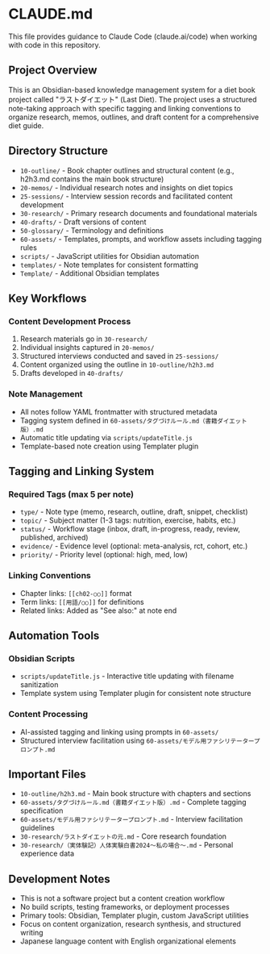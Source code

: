 # CLAUDE.md

This file provides guidance to Claude Code (claude.ai/code) when working with code in this repository.

## Project Overview

This is an Obsidian-based knowledge management system for a diet book project called "ラストダイエット" (Last Diet). The project uses a structured note-taking approach with specific tagging and linking conventions to organize research, memos, outlines, and draft content for a comprehensive diet guide.

## Directory Structure

- `10-outline/` - Book chapter outlines and structural content (e.g., h2h3.md contains the main book structure)
- `20-memos/` - Individual research notes and insights on diet topics
- `25-sessions/` - Interview session records and facilitated content development
- `30-research/` - Primary research documents and foundational materials
- `40-drafts/` - Draft versions of content
- `50-glossary/` - Terminology and definitions
- `60-assets/` - Templates, prompts, and workflow assets including tagging rules
- `scripts/` - JavaScript utilities for Obsidian automation
- `templates/` - Note templates for consistent formatting
- `Template/` - Additional Obsidian templates

## Key Workflows

### Content Development Process
1. Research materials go in `30-research/`
2. Individual insights captured in `20-memos/`
3. Structured interviews conducted and saved in `25-sessions/`
4. Content organized using the outline in `10-outline/h2h3.md`
5. Drafts developed in `40-drafts/`

### Note Management
- All notes follow YAML frontmatter with structured metadata
- Tagging system defined in `60-assets/タグづけルール.md（書籍ダイエット版）.md`
- Automatic title updating via `scripts/updateTitle.js`
- Template-based note creation using Templater plugin

## Tagging and Linking System

### Required Tags (max 5 per note)
- `type/` - Note type (memo, research, outline, draft, snippet, checklist)
- `topic/` - Subject matter (1-3 tags: nutrition, exercise, habits, etc.)
- `status/` - Workflow stage (inbox, draft, in-progress, ready, review, published, archived)
- `evidence/` - Evidence level (optional: meta-analysis, rct, cohort, etc.)
- `priority/` - Priority level (optional: high, med, low)

### Linking Conventions
- Chapter links: `[[ch02-○○]]` format
- Term links: `[[用語/○○]]` for definitions
- Related links: Added as "See also:" at note end

## Automation Tools

### Obsidian Scripts
- `scripts/updateTitle.js` - Interactive title updating with filename sanitization
- Template system using Templater plugin for consistent note structure

### Content Processing
- AI-assisted tagging and linking using prompts in `60-assets/`
- Structured interview facilitation using `60-assets/モデル用ファシリテータープロンプト.md`

## Important Files

- `10-outline/h2h3.md` - Main book structure with chapters and sections
- `60-assets/タグづけルール.md（書籍ダイエット版）.md` - Complete tagging specification
- `60-assets/モデル用ファシリテータープロンプト.md` - Interview facilitation guidelines
- `30-research/ラストダイエットの元.md` - Core research foundation
- `30-research/（実体験記）人体実験白書2024〜私の場合〜.md` - Personal experience data

## Development Notes

- This is not a software project but a content creation workflow
- No build scripts, testing frameworks, or deployment processes
- Primary tools: Obsidian, Templater plugin, custom JavaScript utilities
- Focus on content organization, research synthesis, and structured writing
- Japanese language content with English organizational elements